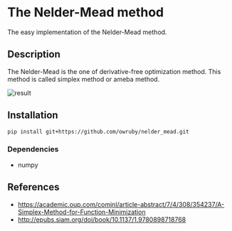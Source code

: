 # The Nelder-Mead method

The easy implementation of the Nelder-Mead method.

## Description

The Nelder-Mead is the one of derivative-free optimization method.
This method is called simplex method or ameba method.

![result](https://github.com/owruby/nelder_mead/blob/master/figures/anim.gif)

## Installation

```
pip install git+https://github.com/owruby/nelder_mead.git
```

### Dependencies

- numpy

## References

- https://academic.oup.com/comjnl/article-abstract/7/4/308/354237/A-Simplex-Method-for-Function-Minimization
- http://epubs.siam.org/doi/book/10.1137/1.9780898718768
